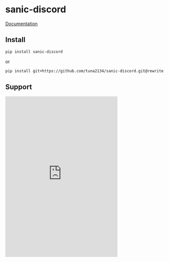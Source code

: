 # sanic-discord

[Documentation](https://mc-fdc.me/sanic-discord)

## Install

```bash
pip install sanic-discord
```

or

```bash
pip install git+https://github.com/tuna2134/sanic-discord.git@rewrite
```

## Support

<div><iframe src="https://discord.com/widget?id=961916734137315358&theme=dark" width="350" height="500" allowtransparency="true" frameborder="0" sandbox="allow-popups allow-popups-to-escape-sandbox allow-same-origin allow-scripts"></iframe></div>